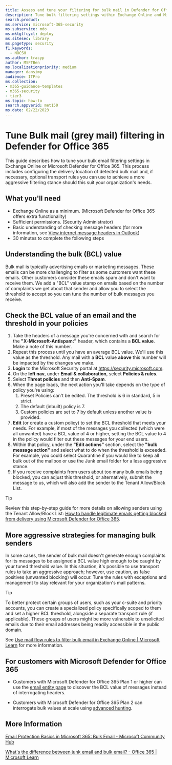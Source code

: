 ```yaml
---
title: Assess and tune your filtering for bulk mail in Defender for Office 365
description: Tune bulk filtering settings within Exchange Online and Microsoft Defender for Office 365
search.product:
ms.service: microsoft-365-security
ms.subservice: mdo
ms.mktglfcycl: deploy
ms.sitesec: library
ms.pagetype: security
f1.keywords:
  - NOCSH
ms.author: tracyp
author: MSFTBen
ms.localizationpriority: medium
manager: dansimp
audience: ITPro
ms.collection:
- m365-guidance-templates
- m365-security
- tier3
ms.topic: how-to
search.appverid: met150
ms.date: 02/22/2023
---
```


# Tune Bulk mail (grey mail) filtering in Defender for Office 365

This guide describes how to tune your bulk email filtering settings in Exchange Online or Microsoft Defender for Office 365. This process includes configuring the delivery location of detected bulk mail and, if necessary, optional transport rules you can use to achieve a more aggressive filtering stance should this suit your organization's needs.

## What you'll need

- Exchange Online as a minimum. (Microsoft Defender for Office 365 offers extra functionality)
- Sufficient permissions. (Security Administrator)
- Basic understanding of checking message headers (for more information, see [View internet message headers in Outlook](https://support.microsoft.com/office/view-internet-message-headers-in-outlook-cd039382-dc6e-4264-ac74-c048563d212c))
- 30 minutes to complete the following steps

## Understanding the bulk (BCL) value

Bulk mail is typically advertising emails or marketing messages. These emails can be more challenging to filter as some customers want these emails. Other customers consider these emails spam and don't want to receive them. We add a "BCL" value stamp on emails based on the number of complaints we get about that sender and allow you to select the threshold to accept so you can tune the number of bulk messages you receive.

## Check the BCL value of an email and the threshold in your policies

1. Take the headers of a message you're concerned with and search for the **"X-Microsoft-Antispam:"** header, which contains a **BCL value**. Make a note of this number.
1. Repeat this process until you have an average BCL value. We'll use this value as the threshold. Any mail with a **BCL** value **above** this number will be impacted by the changes we make.
1. **Login** to the Microsoft Security portal at <https://security.microsoft.com>.
1. On the **left nav**, under **Email & collaboration**, select **Policies & rules**.
1. Select **Threat policies** and then **Anti-Spam**.
1. When the page loads, the next action you'll take depends on the type of policy you're using:
   1. Preset Policies can't be edited. The threshold is 6 in standard, 5 in strict.
   1. The default (inbuilt) policy is 7.
   1. Custom policies are set to 7 by default unless another value is provided.
1. **Edit** (or create a custom policy) to set the BCL threshold that meets your needs. For example, if most of the messages you collected (which were all unwanted) have a BCL value of 4 or higher, setting the BCL value to 4 in the policy would filter out these messages for your end users.
1. Within that policy, under the **"Edit actions"** section, select the **"bulk message action"** and select what to do when the threshold is exceeded. For example, you could select Quarantine if you would like to keep all bulk out of the mailbox or use the Junk email folder for a less aggressive stance.
1. If you receive complaints from users about too many bulk emails being blocked, you can adjust this threshold, or alternatively, submit the message to us, which will also add the sender to the Tenant Allow/Block List.

> [!TIP]
> Review this step-by-step guide for more details on allowing senders using the Tenant Allow/Block List: [How to handle legitimate emails getting blocked from delivery using Microsoft Defender for Office 365](how-to-handle-false-positives-in-microsoft-defender-for-office-365.md).

## More aggressive strategies for managing bulk senders

In some cases, the sender of bulk mail doesn't generate enough complaints for its messages to be assigned a BCL value high enough to be caught by your tuned threshold value. In this situation, it's possible to use transport rules to take an aggressive approach; however, use caution, as false positives (unwanted blocking) will occur. Tune the rules with exceptions and management to stay relevant for your organization's mail patterns.

> [!TIP]
> To better protect certain groups of users, such as your c-suite and priority accounts, you can create a specialized policy specifically scoped to them and set a higher BCL threshold, alongside a separate transport rule (if applicable). These groups of users might be more vulnerable to unsolicited emails due to their email addresses being readily accessible in the public domain.

See [Use mail flow rules to filter bulk email in Exchange Online | Microsoft Learn](/exchange/security-and-compliance/mail-flow-rules/use-rules-to-filter-bulk-mail) for more information.

## For customers with Microsoft Defender for Office 365

- Customers with Microsoft Defender for Office 365 Plan 1 or higher can use the [email entity page](https://techcommunity.microsoft.com/t5/microsoft-defender-for-office/introducing-the-email-entity-page-in-microsoft-defender-for/ba-p/2275420) to discover the BCL value of messages instead of interrogating headers.

- Customers with Microsoft Defender for Office 365 Plan 2 can interrogate bulk values at scale using [advanced hunting](/microsoft-365/security/office-365-security/anti-spam-spam-vs-bulk-about#how-to-tune-bulk-email.md).

## More Information

[Email Protection Basics in Microsoft 365: Bulk Email - Microsoft Community Hub](https://techcommunity.microsoft.com/t5/microsoft-defender-for-office/email-protection-basics-in-microsoft-365-bulk-email/ba-p/3445337)

[What's the difference between junk email and bulk email? - Office 365 | Microsoft Learn](../anti-spam-spam-vs-bulk-about.md)
